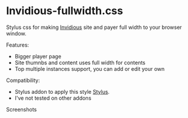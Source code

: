 # Invidious-fullwidth.css

Stylus css for making [Invidious](https://github.com/iv-org/invidious) site and payer full width to your browser window.

Features:

* Bigger player page
* Site thumnbs and content uses full width for contents
* Top multiple instances support, you can add or edit your own

Compatibility:

* Stylus addon to apply this style [Stylus](https://github.com/openstyles/stylus).
* I've not tested on other addons


Screenshots
